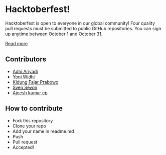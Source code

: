 # Hacktoberfest!

Hacktoberfest is open to everyone in our global community! Four quality pull requests must be submitted to public GitHub repositories. You can sign up anytime between October 1 and October 31.

[Read more](https://hacktoberfest.digitalocean.com/faq/)

## Contributors

- [Adhi Ariyadi](https://github.com/adhiariyadi)
- [Yoni Widhi](https://github.com/NichiNect)
- [Kidung Fajar Prabowo](https://github.com/kfajarbowo)
- [Sven Sevon](https://github.com/5E7EN)
- [Ajeesh kumar cp](https://github.com/ajeeshcp)


## How to contribute

- Fork this repository
- Clone your repo
- Add your name in readme.md
- Push
- Pull request
- Accepted!
